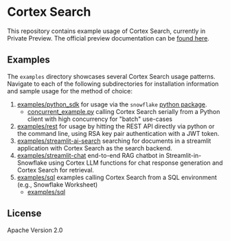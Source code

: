 # Cortex Search

This repository contains example usage of Cortex Search, currently in Private Preview. The official preview documentation can be [found here](https://docs.snowflake.com/LIMITEDACCESS/cortex-search/cortex-search-overview).

## Examples

The `examples` directory showcases several Cortex Search usage patterns. Navigate to each of the following subdirectories for installation information and sample usage for the method of choice:

1. [examples/python_sdk](examples/python_sdk) for usage via the `snowflake` [python package](https://pypi.org/project/snowflake/).
   - [concurrent_example.py](examples/python_sdk/concurrent_example.py) calling Cortex Search serially from a Python client with high concurrency for "batch" use-cases
2. [examples/rest](examples/rest) for usage by hitting the REST API directly via python or the command line, using RSA key pair authentication with a JWT token.
3. [examples/streamlit-ai-search](examples/streamlit-ai-serach) searching for documents in a streamlit application with Cortex Search as the search backend.
4. [examples/streamlit-chat](examples/streamlit-chat) end-to-end RAG chatbot in Streamlit-in-Snowflake using Cortex LLM functions for chat response generation and Cortex Search for retrieval.
5. [examples/sql](examples/sql) examples calling Cortex Search from a SQL environment (e.g., Snowflake Worksheet)
   - [examples/sql](examples/sql/batch_sproc.sql) 

## License

Apache Version 2.0
